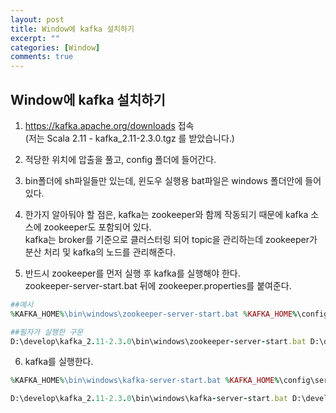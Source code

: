 ```yaml
---
layout: post
title: Window에 kafka 설치하기
excerpt: ""
categories: [Window]
comments: true
---
```


## Window에 kafka 설치하기

1. https://kafka.apache.org/downloads 접속  
(저는 Scala 2.11  - kafka_2.11-2.3.0.tgz 를 받았습니다.)

2. 적당한 위치에 압출을 풀고, config 폴더에 들어간다.

3. bin폴더에 sh파일들만 있는데, 윈도우 실행용 bat파일은 windows 폴더안에 들어있다.

4. 한가지 알아둬야 할 점은, kafka는 zookeeper와 함께 작동되기 때문에 kafka 소스에 zookeeper도 포함되어 있다.  
kafka는 broker를 기준으로 클러스터링 되어 topic을 관리하는데 zookeeper가 분산 처리 및 kafka의 노드를 관리해준다.  

5. 반드시 zookeeper를 먼저 실행 후 kafka를 실행해야 한다.  
zookeeper-server-start.bat 뒤에 zookeeper.properties를 붙여준다.  

```ruby
##예시
%KAFKA_HOME%\bin\windows\zookeeper-server-start.bat %KAFKA_HOME%\config\zookeeper.properties

##필자가 실행한 구문
D:\develop\kafka_2.11-2.3.0\bin\windows\zookeeper-server-start.bat D:\develop\kafka_2.11-2.3.0\config\zookeeper.properties
```

6. kafka를 실행한다.
```ruby
%KAFKA_HOME%\bin\windows\kafka-server-start.bat %KAFKA_HOME%\config\server.properties

D:\develop\kafka_2.11-2.3.0\bin\windows\kafka-server-start.bat D:\develop\kafka_2.11-2.3.0\config\server.properties
```


